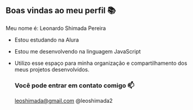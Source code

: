 ## Boas vindas ao meu perfil 📚

Meu nome é: Leonardo Shimada Pereira

- Estou estudando na Alura
- Estou me desenvolvendo na linguagem JavaScript
- Utilizo esse espaço para minha organização e compartilhamento dos meus projetos desenvolvidos.

  ### Você pode entrar em contato comigo 📫
  leoshimada@gmail.com
  @leoshimada2

